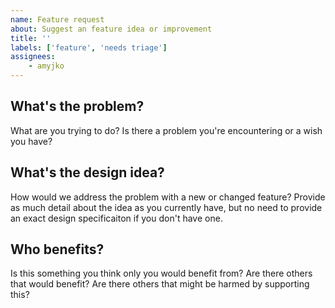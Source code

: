 ```yaml
---
name: Feature request
about: Suggest an feature idea or improvement
title: ''
labels: ['feature', 'needs triage']
assignees:
    - amyjko
---
```


## What's the problem?

What are you trying to do? Is there a problem you're encountering or a wish you have?

## What's the design idea?

How would we address the problem with a new or changed feature? Provide as much detail about the idea as you currently have, but no need to provide an exact design specificaiton if you don't have one.

## Who benefits?

Is this something you think only you would benefit from? Are there others that would benefit? Are there others that might be harmed by supporting this?
